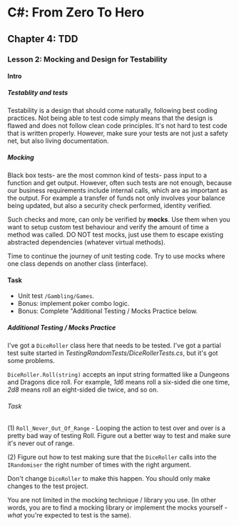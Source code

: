# C#: From Zero To Hero
## Chapter 4: TDD
### Lesson 2: Mocking and Design for Testability

#### Intro
##### Testablity and tests
Testability is a design that should come naturally, following best coding practices. 
Not being able to test code simply means that the design is flawed and does not follow clean code principles.
It's not hard to test code that is written properly. However, make sure your tests are not just a safety net, but also living documentation.

##### Mocking
Black box tests- are the most common kind of tests- pass input to a function and get output.
However, often such tests are not enough, because our business requirements include internal calls, which are as important as the output.
For example a transfer of funds not only involves your balance being updated, but also a security check performed, identity verified.

Such checks and more, can only be verified by **mocks**. Use them when you want to setup custom test behaviour and verify the amount of time a method was called.
DO NOT test mocks, just use them to escape existing abstracted dependencies (whatever virtual methods).

Time to continue the journey of unit testing code. Try to use mocks where one class depends on another class (interface).

#### Task

* Unit test ``/Gambling/Games``.  
* Bonus: implement poker combo logic.
* Bonus: Complete "Additional Testing / Mocks Practice below.

##### Additional Testing / Mocks Practice

I've got a `DiceRoller` class here that needs to be tested. I've got
a partial test suite started in *TestingRandomTests/DiceRollerTests.cs*, 
but it's got some problems. 

`DiceRoller.Roll(string)` accepts an input string formatted like a Dungeons
and Dragons dice roll. For example, *1d6* means roll a six-sided die one time, 
*2d8* means roll an eight-sided die twice, and so on.

###### Task 

(1) `Roll_Never_Out_Of_Range` - Looping the action to test over and over
is a pretty bad way of testing Roll. Figure out a better way to test and 
make sure it's never out of range.

(2) Figure out how to test making sure that the `DiceRoller` calls into
the `IRandomiser` the right number of times with the right argument.

Don't change `DiceRoller` to make this happen. You should only make
changes to the test project. 

You are not limited in the 
mocking technique / library you use. (In other words, you are to find a 
mocking library or implement the mocks yourself - *what* you're expected 
to test is the same).
